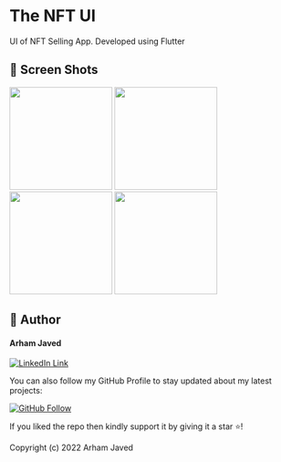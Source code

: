 # The NFT UI

UI of NFT Selling App. Developed using Flutter

## 📱 Screen Shots

<img src="https://user-images.githubusercontent.com/101502781/163062575-374d0704-5375-4c3b-946e-7e69d9628e33.jpeg" width=180>   <img src="https://user-images.githubusercontent.com/101502781/163062574-13d8c6ed-ad4e-4e97-b0a8-21ae32f17ab2.jpeg" width=180>   <img src="https://user-images.githubusercontent.com/101502781/163062572-d0372550-c843-4c00-9713-ec03a79cf5af.jpeg" width=180>   <img src="https://user-images.githubusercontent.com/101502781/163062570-9672afb7-d8cc-4c5b-b9c6-98002743ebd6.jpeg" width=180> 

## 🧑 Author

#### Arham Javed
[![LinkedIn Link](https://img.shields.io/badge/Connect-Arham-blue.svg?logo=linkedin&longCache=true&style=social&label=Connect
)](https://www.linkedin.com/in/arham-javed-9b4107216/)

You can also follow my GitHub Profile to stay updated about my latest projects:

[![GitHub Follow](https://img.shields.io/badge/Connect-Arham-blue.svg?logo=Github&longCache=true&style=social&label=Follow)](https://github.com/Arham07)

If you liked the repo then kindly support it by giving it a star ⭐!

Copyright (c) 2022 Arham Javed

